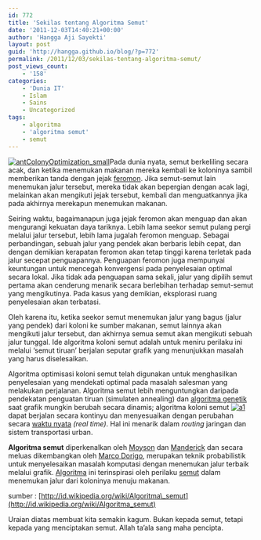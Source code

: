 ```yaml
---
id: 772
title: 'Sekilas tentang Algoritma Semut'
date: '2011-12-03T14:40:21+00:00'
author: 'Hangga Aji Sayekti'
layout: post
guid: 'http://hangga.github.io/blog/?p=772'
permalink: /2011/12/03/sekilas-tentang-algoritma-semut/
post_views_count:
    - '158'
categories:
    - 'Dunia IT'
    - Islam
    - Sains
    - Uncategorized
tags:
    - algoritma
    - 'algoritma semut'
    - semut
---
```


[![](http://hangga.github.io/blog1/wp-content/uploads/2011/12/antColonyOptimization_small.png "antColonyOptimization_small")](http://hangga.github.io/blog1/wp-content/uploads/2011/12/antColonyOptimization_small.png)Pada dunia nyata, semut berkeliling secara acak, dan ketika menemukan makanan mereka kembali ke koloninya sambil memberikan tanda dengan jejak [feromon](http://id.wikipedia.org/wiki/Feromon "Feromon"). Jika semut-semut lain menemukan jalur tersebut, mereka tidak akan bepergian dengan acak lagi, melainkan akan mengikuti jejak tersebut, kembali dan menguatkannya jika pada akhirnya merekapun menemukan makanan.

Seiring waktu, bagaimanapun juga jejak feromon akan menguap dan akan mengurangi kekuatan daya tariknya. Lebih lama seekor semut pulang pergi melalui jalur tersebut, lebih lama jugalah feromon menguap. Sebagai perbandingan, sebuah jalur yang pendek akan berbaris lebih cepat, dan dengan demikian kerapatan feromon akan tetap tinggi karena terletak pada jalur secepat penguapannya. Penguapan feromon juga mempunyai keuntungan untuk mencegah konvergensi pada penyelesaian optimal secara lokal. Jika tidak ada penguapan sama sekali, jalur yang dipilih semut pertama akan cenderung menarik secara berlebihan terhadap semut-semut yang mengikutinya. Pada kasus yang demikian, eksplorasi ruang penyelesaian akan terbatasi.

Oleh karena itu, ketika seekor semut menemukan jalur yang bagus (jalur yang pendek) dari koloni ke sumber makanan, semut lainnya akan mengikuti jalur tersebut, dan akhirnya semua semut akan mengikuti sebuah jalur tunggal. Ide algoritma koloni semut adalah untuk meniru perilaku ini melalui ‘semut tiruan’ berjalan seputar grafik yang menunjukkan masalah yang harus diselesaikan.

Algoritma optimisasi koloni semut telah digunakan untuk menghasilkan penyelesaian yang mendekati optimal pada masalah salesman yang melakukan perjalanan. Algoritma semut lebih menguntungkan daripada pendekatan penguatan tiruan (simulaten annealing) dan [algoritma genetik](http://id.wikipedia.org/wiki/Algoritma_Genetik "Algoritma Genetik") saat grafik mungkin berubah secara dinamis; algoritma koloni semut [![](http://hangga.github.io/blog1/wp-content/uploads/2011/12/a1.png "a1")](http://hangga.github.io/blog1/wp-content/uploads/2011/12/a1.png)dapat berjalan secara kontinyu dan menyesuaikan dengan perubahan secara [waktu nyata](http://id.wikipedia.org/wiki/Waktu_nyata "Waktu nyata") *(real time)*. Hal ini menarik dalam *routing* jaringan dan sistem transportasi urban.

**Algoritma semut** diperkenalkan oleh [Moyson](http://id.wikipedia.org/w/index.php?title=Moyson&action=edit&redlink=1 "Moyson (halaman belum tersedia)") dan [Manderick](http://id.wikipedia.org/w/index.php?title=Manderick&action=edit&redlink=1 "Manderick (halaman belum tersedia)") dan secara meluas dikembangkan oleh [Marco Dorigo](http://id.wikipedia.org/w/index.php?title=Marco_Dorigo&action=edit&redlink=1 "Marco Dorigo (halaman belum tersedia)"), merupakan teknik probabilistik untuk menyelesaikan masalah komputasi dengan menemukan jalur terbaik melalui grafik. [Algoritma](http://id.wikipedia.org/wiki/Algoritma "Algoritma") ini terinspirasi oleh perilaku [semut](http://id.wikipedia.org/wiki/Semut "Semut") dalam menemukan jalur dari koloninya menuju makanan.

sumber : [http://id.wikipedia.org/wiki/Algoritma\_semut](http://id.wikipedia.org/wiki/Algoritma_semut)

Uraian diatas membuat kita semakin kagum. Bukan kepada semut, tetapi kepada yang menciptakan semut. Allah ta’ala sang maha pencipta.